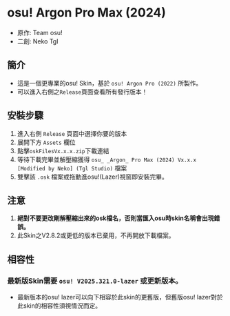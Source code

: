 # osu! Argon Pro Max (2024)
- 原作: Team osu!
- 二創: Neko Tgl
## 簡介
- 這是一個更專業的osu! Skin，基於 `osu! Argon Pro (2022)` 所製作。
- 可以進入右側之`Release`頁面查看所有發行版本！
## 安裝步驟
1. 進入右側 `Release` 頁面中選擇你要的版本
2. 展開下方 `Assets` 欄位
3. 點擊`oskFilesVx.x.x.zip`下載連結
4. 等待下載完畢並解壓縮獲得 `osu_ _Argon_ Pro Max (2024) Vx.x.x [Modified by Neko] (Tgl Studio)` 檔案
5. 雙擊該 `.osk` 檔案或拖動進osu!(Lazer)視窗即安裝完畢。
## 注意
1. **絕對不要更改剛解壓縮出來的osk檔名，否則當匯入osu時skin名稱會出現錯誤。**
2. 此Skin之V2.8.2或更低的版本已棄用，不再開放下載檔案。
## 相容性
### **最新版Skin需要 `osu! V2025.321.0-lazer` 或更新版本。**
- 最新版本的osu! lazer可以向下相容於此skin的更舊版，但舊版osu! lazer對於此skin的相容性須視情況而定。
